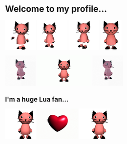 # Welcome to my profile...

<img height=100 src="sapari-act-dance.gif"> <img height=100 src="sapari-awesome.gif"> <img height=100 src="sapari-fortnite.gif"> <img height=100 src="sapari_cat_wave.gif">

<img height=100 src="sapari-fling.gif"> <img height=100 src="sapari-squish.gif"> <img height=100 src="sapari-fling.gif">

## I'm a huge Lua fan...

<img height=100 src="sapari-sampo-park-relaxation.gif"> <img height=100 src="beloved_cat.gif"> <img height=100 src="sapari-sampo-park-relaxation.gif">

